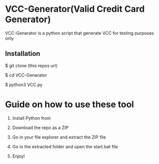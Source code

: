 # VCC-Generator(Valid Credit Card Generator)
VCC-Generator is a python script that generate VCC for testing purposes only<br>   
 
 
<h2>Installation</h2>
 
<p>$ git clone (this repos url)</p> 
<p>$ cd VCC-Generator</p>  
<p>$ python3 VCC.py</p>    
   
# Guide on how to use these tool    
  
1. Install Python from
 
2. Download the repo as a ZIP    
  
3. Go in your file explorer and extract the ZIP file  
      
4. Go in the extracted folder and open the start.bat file 
 
5. Enjoy!
